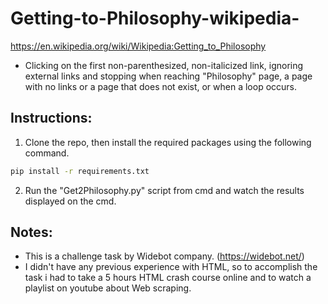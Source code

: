 # Getting-to-Philosophy-wikipedia-
https://en.wikipedia.org/wiki/Wikipedia:Getting_to_Philosophy
* Clicking on the first non-parenthesized, non-italicized link, ignoring external links and stopping when reaching "Philosophy" page, a page with no links or a page that does not exist, or when a loop occurs.
## Instructions:
1) Clone the repo, then install the required packages using the following command.
```bash
pip install -r requirements.txt
```
2) Run the "Get2Philosophy.py" script from cmd and watch the results displayed on the cmd.
## Notes:
* This is a challenge task by Widebot company. (https://widebot.net/)
* I didn't have any previous experience with HTML, so to accomplish the task i had to take a 5 hours HTML crash course online and to watch a playlist on youtube about Web scraping.
